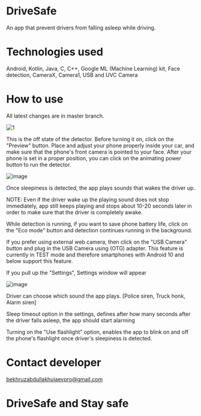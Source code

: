 # DriveSafe
An app that prevent drivers from falling asleep while driving. 

# Technologies used
Android, Kotlin, Java, C, C++, Google ML (Machine Learning) kit, Face detection, CameraX, Camera1, USB and UVC Camera

# How to use

All latest changes are in master branch.

![1](https://github.com/BekhruzDev/DriveSafeNew/assets/88543783/bec5b164-5a30-444f-b73f-75198b3e50ea)

This is the off state of the detector. Before turning it on, click on the "Preview" button. Place and adjust your phone properly inside your car, and make sure that the phone's front camera is pointed to your face. 
After your phone is set in a proper position, you can click on the animating power button to run the detector.

![image](https://github.com/BekhruzDev/DriveSafeNew/assets/88543783/41d0a1b8-5d45-4827-9b90-38aebfe63601)

Once sleepiness is detected, the app plays sounds that wakes the driver up. 

NOTE: Even if the driver wake up the playing sound does not stop immediately, app still keeps playing and stops about 10-20 seconds later in order to make sure that the driver is completely awake.

While detection is running, if you want to save phone battery life, click on the "Eco mode" button and detection continues running in the background.

If you prefer using external web camera, then click on the "USB Camera" button and plug in the USB Camera using (OTG) adapter. This feature is currently in TEST mode and therefore smartphones with Android 10 and below support this feature.



If you pull up the "Settings", Settings window will appear

![image](https://github.com/BekhruzDev/DriveSafeNew/assets/88543783/69441ef0-f531-4a8d-a9d6-1bec9a32d1af)

Driver can choose which sound the app plays. [Police siren, Truck honk, Alarm siren]

Sleep timeout option in the settings, defines after how many seconds after the driver falls asleep, the app should start alarming

Turning on the "Use flashlight" option, enables the app to blink on and off the phone's flashlight once driver's sleepiness is detected.


# Contact developer
bekhruzabdullakhujaevpro@gmail.com

# DriveSafe and Stay safe


